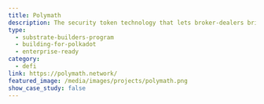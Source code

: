 ```yaml
---
title: Polymath
description: The security token technology that lets broker-dealers bring creation, issuance, and management to their clients on the blockchain.
type:
  - substrate-builders-program
  - building-for-polkadot
  - enterprise-ready
category:
  - defi
link: https://polymath.network/
featured_image: /media/images/projects/polymath.png
show_case_study: false
---
```


